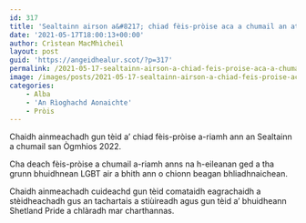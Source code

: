 ```yaml
---
id: 317
title: 'Sealtainn airson a&#8217; chiad fèis-pròise aca a chumail an ath-bhliadhna'
date: '2021-05-17T18:00:13+00:00'
author: Crìstean MacMhìcheil
layout: post
guid: 'https://angeidhealur.scot/?p=317'
permalink: /2021-05-17-sealtainn-airson-a-chiad-feis-proise-aca-a-chumail-an-ath-bhliadhna/
image: /images/posts/2021-05-17-sealtainn-airson-a-chiad-feis-proise-aca-a-chumail-an-ath-bhliadhna.webp
categories:
    - Alba
    - 'An Rìoghachd Aonaichte'
    - Pròis
---
```


Chaidh ainmeachadh gun tèid a’ chiad fèis-pròise a-riamh ann an Sealtainn a chumail san Ògmhios 2022.

Cha deach fèis-pròise a chumail a-riamh anns na h-eileanan ged a tha grunn bhuidhnean LGBT air a bhith ann o chionn beagan bhliadhnaichean.

Chaidh ainmeachadh cuideachd gun tèid comataidh eagrachaidh a stèidheachadh gus an tachartais a stiùireadh agus gun tèid a’ bhuidheann Shetland Pride a chlàradh mar charthannas.

